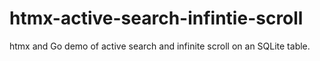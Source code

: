 # htmx-active-search-infintie-scroll
htmx and Go demo of active search and infinite scroll on an SQLite table.
